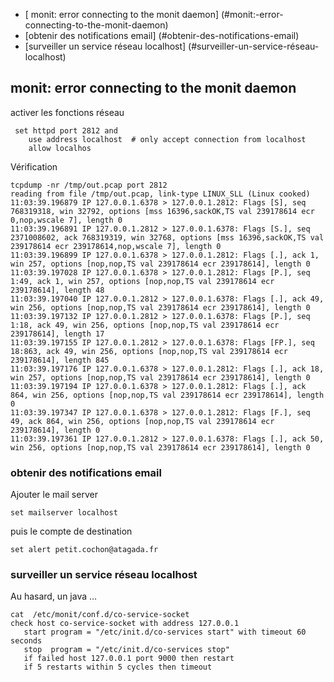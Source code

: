 * [ monit: error connecting to the monit daemon] (#monit:-error-connecting-to-the-monit-daemon)
* [obtenir des notifications email] (#obtenir-des-notifications-email)
* [surveiller un service réseau localhost] (#surveiller-un-service-réseau-localhost)

## monit: error connecting to the monit daemon

activer les fonctions réseau

```
 set httpd port 2812 and
    use address localhost  # only accept connection from localhost
    allow localhos
```

Vérification

```
tcpdump -nr /tmp/out.pcap port 2812
reading from file /tmp/out.pcap, link-type LINUX_SLL (Linux cooked)
11:03:39.196879 IP 127.0.0.1.6378 > 127.0.0.1.2812: Flags [S], seq 768319318, win 32792, options [mss 16396,sackOK,TS val 239178614 ecr 0,nop,wscale 7], length 0
11:03:39.196891 IP 127.0.0.1.2812 > 127.0.0.1.6378: Flags [S.], seq 2371008602, ack 768319319, win 32768, options [mss 16396,sackOK,TS val 239178614 ecr 239178614,nop,wscale 7], length 0
11:03:39.196899 IP 127.0.0.1.6378 > 127.0.0.1.2812: Flags [.], ack 1, win 257, options [nop,nop,TS val 239178614 ecr 239178614], length 0
11:03:39.197028 IP 127.0.0.1.6378 > 127.0.0.1.2812: Flags [P.], seq 1:49, ack 1, win 257, options [nop,nop,TS val 239178614 ecr 239178614], length 48
11:03:39.197040 IP 127.0.0.1.2812 > 127.0.0.1.6378: Flags [.], ack 49, win 256, options [nop,nop,TS val 239178614 ecr 239178614], length 0
11:03:39.197132 IP 127.0.0.1.2812 > 127.0.0.1.6378: Flags [P.], seq 1:18, ack 49, win 256, options [nop,nop,TS val 239178614 ecr 239178614], length 17
11:03:39.197155 IP 127.0.0.1.2812 > 127.0.0.1.6378: Flags [FP.], seq 18:863, ack 49, win 256, options [nop,nop,TS val 239178614 ecr 239178614], length 845
11:03:39.197176 IP 127.0.0.1.6378 > 127.0.0.1.2812: Flags [.], ack 18, win 257, options [nop,nop,TS val 239178614 ecr 239178614], length 0
11:03:39.197194 IP 127.0.0.1.6378 > 127.0.0.1.2812: Flags [.], ack 864, win 256, options [nop,nop,TS val 239178614 ecr 239178614], length 0
11:03:39.197347 IP 127.0.0.1.6378 > 127.0.0.1.2812: Flags [F.], seq 49, ack 864, win 256, options [nop,nop,TS val 239178614 ecr 239178614], length 0
11:03:39.197361 IP 127.0.0.1.2812 > 127.0.0.1.6378: Flags [.], ack 50, win 256, options [nop,nop,TS val 239178614 ecr 239178614], length 0
```

### obtenir des notifications email

Ajouter le mail server
```
set mailserver localhost
```

puis le compte de destination

```
set alert petit.cochon@atagada.fr
```

### surveiller un service réseau localhost 

Au hasard, un java ...  

```
cat  /etc/monit/conf.d/co-service-socket
check host co-service-socket with address 127.0.0.1
   start program = "/etc/init.d/co-services start" with timeout 60 seconds
   stop  program = "/etc/init.d/co-services stop"
   if failed host 127.0.0.1 port 9000 then restart
   if 5 restarts within 5 cycles then timeout
```
